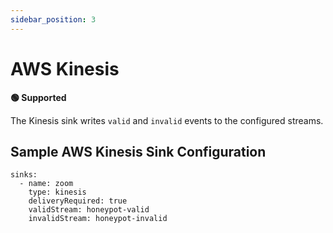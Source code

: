 ```yaml
---
sidebar_position: 3
---
```



# AWS Kinesis

**🟢 Supported**

The Kinesis sink writes `valid` and `invalid` events to the configured streams.

## Sample AWS Kinesis Sink Configuration

```
sinks:
  - name: zoom
    type: kinesis
    deliveryRequired: true
    validStream: honeypot-valid
    invalidStream: honeypot-invalid
```
